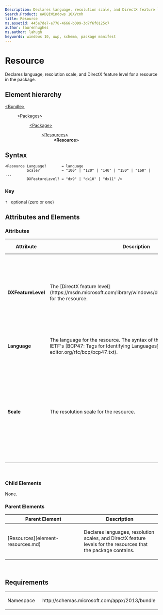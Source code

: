 ```yaml
---
Description: Declares language, resolution scale, and DirectX feature level for a resource in the package.
Search.Product: eADQiWindows 10XVcnh
title: Resource
ms.assetid: 445e7de7-e778-4666-b099-3d7f6f0125c7
author: laurenhughes
ms.author: lahugh
keywords: windows 10, uwp, schema, package manifest
---
```


# Resource

Declares language, resolution scale, and DirectX feature level for a resource in the package.

## Element hierarchy

<dl>
<dt><a href="element-bundle.md">&lt;Bundle&gt;</a></dt>
<dd>
<dl>
<dt><a href="element-packages.md">&lt;Packages&gt;</a></dt>
<dd>
<dl>
<dt><a href="element-package.md">&lt;Package&gt;</a></dt>
<dd>
<dl>
<dt><a href="element-resources.md">&lt;Resources&gt;</a></dt>
<dd><b>&lt;Resource&gt;</b></dd>
</dl>
</dd>
</dl>
</dd>
</dl>
</dd>
</dl>

## Syntax

``` syntax
<Resource Language?       = language
          Scale?          = "100" | "120" | "140" | "150" | "160" | ...
          DXFeatureLevel? = "dx9" | "dx10" | "dx11" />
```

### Key

`?`   optional (zero or one)

## Attributes and Elements


### Attributes

<table>
<colgroup>
<col width="20%" />
<col width="20%" />
<col width="20%" />
<col width="20%" />
<col width="20%" />
</colgroup>
<thead>
<tr class="header">
<th>Attribute</th>
<th>Description</th>
<th>Data type</th>
<th>Required</th>
<th>Default value</th>
</tr>
</thead>
<tbody>
<tr class="odd">
<td><strong>DXFeatureLevel</strong></td>
<td><p>The [DirectX feature level](https://msdn.microsoft.com/library/windows/desktop/ff476876#overview) for the resource.</p></td>
<td><p>This attribute can have one of the following values:</p>
<ul>
<li>dx9</li>
<li>dx10</li>
<li>dx11</li>
</ul></td>
<td>No</td>
<td></td>
</tr>
<tr class="even">
<td><strong>Language</strong></td>
<td><p>The language for the resource. The syntax of this attribute is defined by the IETF's [BCP47: Tags for Identifying Languages](http://www.rfc-editor.org/rfc/bcp/bcp47.txt).</p></td>
<td>language</td>
<td>No</td>
<td></td>
</tr>
<tr class="odd">
<td><strong>Scale</strong></td>
<td><p>The resolution scale for the resource.</p></td>
<td><p>This attribute can have one of the following values:</p>
<ul>
<li>100</li>
<li>120</li>
<li>140</li>
<li>150</li>
<li>160</li>
<li>180</li>
<li>225</li>
</ul></td>
<td>No</td>
<td></td>
</tr>
</tbody>
</table>

 

### Child Elements

None.

### Parent Elements

<table>
<colgroup>
<col width="50%" />
<col width="50%" />
</colgroup>
<thead>
<tr class="header">
<th>Parent Element</th>
<th>Description</th>
</tr>
</thead>
<tbody>
<tr class="odd">
<td>[Resources](element-resources.md)</td>
<td><p>Declares languages, resolution scales, and DirectX feature levels for the resources that the package contains.</p></td>
</tr>
</tbody>
</table>

 

## Requirements

<table>
<colgroup>
<col width="50%" />
<col width="50%" />
</colgroup>
<tbody>
<tr class="odd">
<td><p>Namespace</p></td>
<td><p>http://schemas.microsoft.com/appx/2013/bundle</p></td>
</tr>
</tbody>
</table>

 

 



